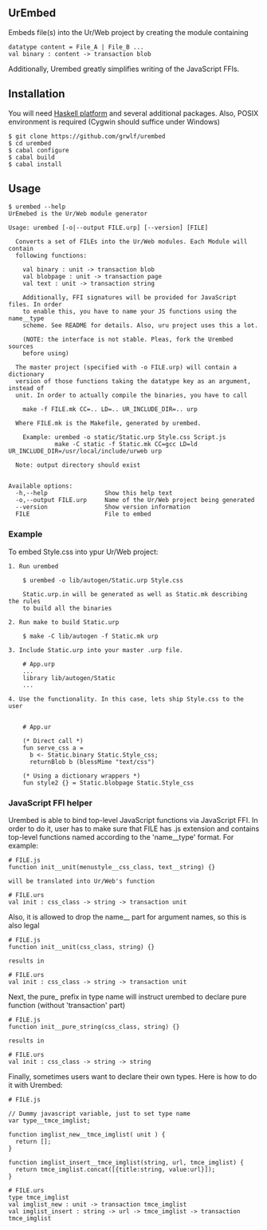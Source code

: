 UrEmbed
-------

Embeds file(s) into the Ur/Web project by creating the module containing

    datatype content = File_A | File_B ...
    val binary : content -> transaction blob

Additionally, Urembed greatly simplifies writing of the JavaScript FFIs.

Installation
------------

You will need [Haskell platform](http://www.haskell.org/platform/) and several
additional packages. Also, POSIX environment is required (Cygwin should suffice
under Windows)

    $ git clone https://github.com/grwlf/urembed
    $ cd urembed
    $ cabal configure
    $ cabal build
    $ cabal install

Usage
-----

    $ urembed --help
    UrEmebed is the Ur/Web module generator

    Usage: urembed [-o|--output FILE.urp] [--version] [FILE]
      
      Converts a set of FILEs into the Ur/Web modules. Each Module will contain
      following functions:

        val binary : unit -> transaction blob
        val blobpage : unit -> transaction page
        val text : unit -> transaction string

        Additionally, FFI signatures will be provided for JavaScript files. In order
        to enable this, you have to name your JS functions using the name__type
        scheme. See README for details. Also, uru project uses this a lot.

        (NOTE: the interface is not stable. Pleas, fork the Urembed sources
        before using)

      The master project (specified with -o FILE.urp) will contain a dictionary
      version of those functions taking the datatype key as an argument, instead of
      unit. In order to actually compile the binaries, you have to call

        make -f FILE.mk CC=.. LD=.. UR_INCLUDE_DIR=.. urp

      Where FILE.mk is the Makefile, generated by urembed.

        Example: urembed -o static/Static.urp Style.css Script.js
                 make -C static -f Static.mk CC=gcc LD=ld UR_INCLUDE_DIR=/usr/local/include/urweb urp

      Note: output directory should exist


    Available options:
      -h,--help                Show this help text
      -o,--output FILE.urp     Name of the Ur/Web project being generated
      --version                Show version information
      FILE                     File to embed


### Example

To embed Style.css into ypur Ur/Web project:

    1. Run urembed

        $ urembed -o lib/autogen/Static.urp Style.css

        Static.urp.in will be generated as well as Static.mk describing the rules
        to build all the binaries

    2. Run make to build Static.urp

        $ make -C lib/autogen -f Static.mk urp

    3. Include Static.urp into your master .urp file.

        # App.urp
        ...
        library lib/autogen/Static
        ...

    4. Use the functionality. In this case, lets ship Style.css to the user


        # App.ur

        (* Direct call *)
        fun serve_css a =
          b <- Static.binary Static.Style_css;
          returnBlob b (blessMime "text/css")

        (* Using a dictionary wrappers *)
        fun style2 {} = Static.blobpage Static.Style_css

### JavaScript FFI helper

Urembed is able to bind top-level JavaScript functions via
JavaScript FFI. In order to do it, user has to make sure that FILE has .js
extension and contains top-level functions named according to the 'name\_\_type'
format. For example:
    
    # FILE.js
    function init__unit(menustyle__css_class, text__string) {}

    will be translated into Ur/Web's function

    # FILE.urs
    val init : css_class -> string -> transaction unit

Also, it is allowed to drop the name\_\_ part for argument names, so this is
also legal

    # FILE.js
    function init__unit(css_class, string) {}

    results in

    # FILE.urs
    val init : css_class -> string -> transaction unit
  

Next, the pure\_ prefix in type name will instruct urembed to declare pure
function (without 'transaction' part)

    # FILE.js
    function init__pure_string(css_class, string) {}

    results in

    # FILE.urs
    val init : css_class -> string -> string

Finally, sometimes users want to declare their own types. Here is how to do it
with Urembed:

    # FILE.js

    // Dummy javascript variable, just to set type name
    var type__tmce_imglist;

    function imglist_new__tmce_imglist( unit ) {
      return [];
    }

    function imglist_insert__tmce_imglist(string, url, tmce_imglist) {
      return tmce_imglist.concat([{title:string, value:url}]);
    }

    # FILE.urs
    type tmce_imglist
    val imglist_new : unit -> transaction tmce_imglist
    val imglist_insert : string -> url -> tmce_imglist -> transaction tmce_imglist

